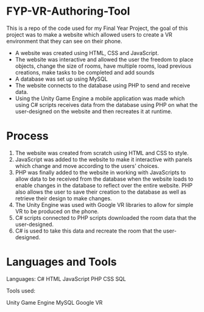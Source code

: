# FYP-VR-Authoring-Tool
This is a repo of the code used for my Final Year Project, the goal of this project was to make a website which allowed users to create a VR environment that they can see on their phone.

* A website was created using HTML, CSS and JavaScript.
* The website was interactive and allowed the user the freedom to place objects, change the size of rooms, have multiple rooms, load previous creations, make tasks to be completed and add sounds
* A database was set up using MySQL
* The website connects to the database using PHP to send and receive data.
* Using the Unity Game Engine a mobile application was made which using C# scripts receives data from the database using PHP on what the user-designed on the website and then recreates it at runtime.
# Process
1. The website was created from scratch using HTML and CSS to style.
2. JavaScript was added to the website to make it interactive with panels which change and move according to the users' choices.
3. PHP was finally added to the website in working with JavaScripts to allow data to be received from the database when the website loads to enable changes in the database to reflect over the entire website. PHP also allows the user to save their creation to the database as well as retrieve their design to make changes.
4. The Unity Engine was used with Google VR libraries to allow for simple VR to be produced on the phone.
5. C# scripts connected to PHP scripts downloaded the room data that the user-designed.
6. C# is used to take this data and recreate the room that the user-designed.

# Languages and Tools

Languages:
C#
HTML
JavaScript
PHP
CSS
SQL

Tools used:

Unity Game Engine
MySQL
Google VR

